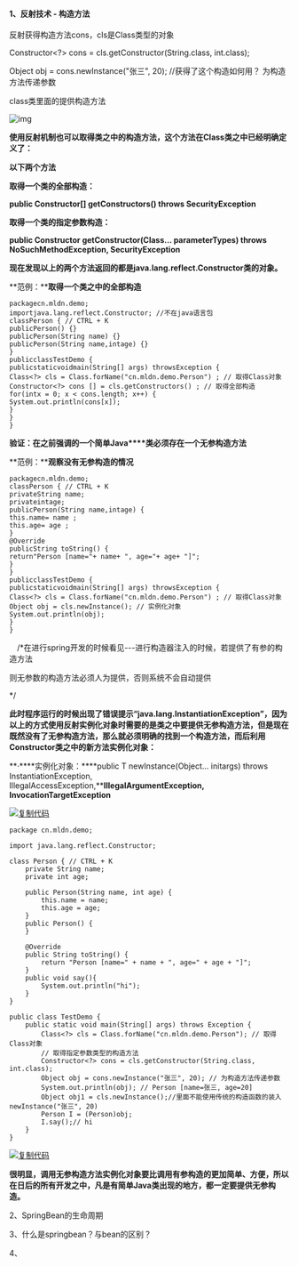 #### 1、反射技术 - 构造方法

反射获得构造方法cons，cls是Class类型的对象

Constructor<?> cons = cls.getConstructor(String.class, int.class);

Object obj = cons.newInstance("张三", 20); //获得了这个构造如何用？ 为构造方法传递参数

class类里面的提供构造方法

![img](https://images2017.cnblogs.com/blog/776043/201708/776043-20170819223426256-1293379442.png)

 

**使用反射机制也可以取得类之中的构造方法，这个方法在****Class****类之中已经明确定义了：**

**以下两个方法**

**取得一个类的全部构造：**

**public Constructor[] getConstructors() throws SecurityException**

**取得一个类的指定参数构造：**

**public Constructor getConstructor(Class... parameterTypes) throws NoSuchMethodException, SecurityException**

 

**现在发现以上的两个方法返回的都是****java.lang.reflect.Constructor****类的对象。**

**范例：****取得一个类之中的全部构造**

```text
packagecn.mldn.demo;
importjava.lang.reflect.Constructor; //不在java语言包
classPerson { // CTRL + K
publicPerson() {}
publicPerson(String name) {}
publicPerson(String name,intage) {}
}
publicclassTestDemo {
publicstaticvoidmain(String[] args) throwsException {
Class<?> cls = Class.forName("cn.mldn.demo.Person") ; // 取得Class对象
Constructor<?> cons [] = cls.getConstructors() ; // 取得全部构造
for(intx = 0; x < cons.length; x++) {
System.out.println(cons[x]);
}
}
}
```

 

**验证：****在之前强调的一个简单****Java****类必须存在一个无参构造方法**

**范例：****观察没有无参构造的情况**

```text
packagecn.mldn.demo;
classPerson { // CTRL + K
privateString name;
privateintage;
publicPerson(String name,intage) {
this.name= name ;
this.age= age ;
}
@Override
publicString toString() {
return"Person [name="+ name+ ", age="+ age+ "]";
}
}
publicclassTestDemo {
publicstaticvoidmain(String[] args) throwsException {
Class<?> cls = Class.forName("cn.mldn.demo.Person") ; // 取得Class对象
Object obj = cls.newInstance(); // 实例化对象
System.out.println(obj);
}
}
```

　/*在进行spring开发的时候看见---进行构造器注入的时候，若提供了有参的构造方法

则无参数的构造方法必须人为提供，否则系统不会自动提供

*/

**此时程序运行的时候出现了错误提示“****java.lang.InstantiationException****”，因为以上的方式使用反射实例化对象时需要的是类之中要提供无参构造方法，但是现在既然没有了无参构造方法，那么就必须明确的找到一个构造方法，而后利用****Constructor****类之中的新方法实例化对象：**

**·****实例化对象：****public T newInstance(Object... initargs) throws InstantiationException, IllegalAccessException,****IllegalArgumentException, InvocationTargetException**

[![复制代码](https://common.cnblogs.com/images/copycode.gif)](javascript:void(0);)

```
package cn.mldn.demo;

import java.lang.reflect.Constructor;

class Person { // CTRL + K
    private String name;
    private int age;

    public Person(String name, int age) {
        this.name = name;
        this.age = age;
    }
    public Person() {
    }
        
    @Override
    public String toString() {
        return "Person [name=" + name + ", age=" + age + "]";
    }
    public void say(){
        System.out.println("hi");
    }
}

public class TestDemo {
    public static void main(String[] args) throws Exception {
        Class<?> cls = Class.forName("cn.mldn.demo.Person"); // 取得Class对象
        // 取得指定参数类型的构造方法
        Constructor<?> cons = cls.getConstructor(String.class, int.class);
        Object obj = cons.newInstance("张三", 20); // 为构造方法传递参数
        System.out.println(obj); // Person [name=张三, age=20]
        Object obj1 = cls.newInstance();//里面不能使用传统的构造函数的装入newInstance("张三", 20)
        Person I = (Person)obj; 
        I.say();// hi
    }
}
```

[![复制代码](https://common.cnblogs.com/images/copycode.gif)](javascript:void(0);)

**很明显，调用无参构造方法实例化对象要比调用有参构造的更加简单、方便，所以在日后的所有开发之中，凡是有简单****Java****类出现的地方，都一定要提供无参构造。**

2、SpringBean的生命周期

3、什么是springbean？与bean的区别？

4、